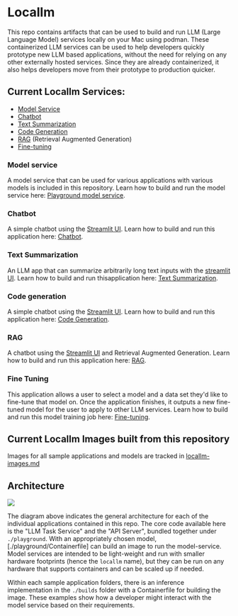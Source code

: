 # Locallm

This repo contains artifacts that can be used to build and run LLM (Large Language Model) services locally on your Mac using podman.
These containerized LLM services can be used to help developers quickly prototype new LLM based applications, without the need for relying
on any other externally hosted services. Since they are already containerized, it also helps developers move from their prototype
to production quicker.

## Current Locallm Services: 

* [Model Service](#model-service)
* [Chatbot](#chatbot)
* [Text Summarization](#text-summarization)
* [Code Generation](#code-generation)
* [RAG](#rag-application) (Retrieval Augmented Generation)
* [Fine-tuning](#fine-tuning)

### Model service

A model service that can be used for various applications with various models is included in this repository.
Learn how to build and run the model service here: [Playground model service](/playground/).

### Chatbot

A simple chatbot using the [Streamlit UI](https://docs.streamlit.io/). Learn how to build and run this application here: [Chatbot](/chatbot-langchain/).

### Text Summarization

An LLM app that can summarize arbitrarily long text inputs with the [streamlit UI](https://docs.streamlit.io/). Learn how to build and run thisapplication here:
[Text Summarization](/summarizer-langchain/).

### Code generation

A simple chatbot using the [Streamlit UI](https://docs.streamlit.io/). Learn how to build and run this application here: [Code Generation](/code-generation/).

### RAG

A chatbot using the [Streamlit UI](https://docs.streamlit.io/) and Retrieval Augmented Generation. Learn how to build and run this application here: [RAG](/rag-langchain/).

### Fine Tuning 

This application allows a user to select a model and a data set they'd like to fine-tune that model on.
Once the application finishes, it outputs a new fine-tuned model for the user to apply to other LLM services.
Learn how to build and run this model training job here: [Fine-tuning](/finetune/).

## Current Locallm Images built from this repository

Images for all sample applications and models are tracked in [locallm-images.md](./locallm-images.md)

## Architecture
![](/assets/arch.jpg)

The diagram above indicates the general architecture for each of the individual applications contained in this repo.
The core code available here is the "LLM Task Service" and the "API Server", bundled together under `./playground`.
With an appropriately chosen model, [./playground/Containerfile] can build an image to run the model-service.
Model services are intended to be light-weight and run with smaller hardware footprints (hence the `locallm` name),
but they can be run on any hardware that supports containers and can be scaled up if needed.

Within each sample application folders, there is an inference implementation in the `./builds` folder with a Containerfile for building the image. These examples show how a developer might interact with the model service based on their requirements.
